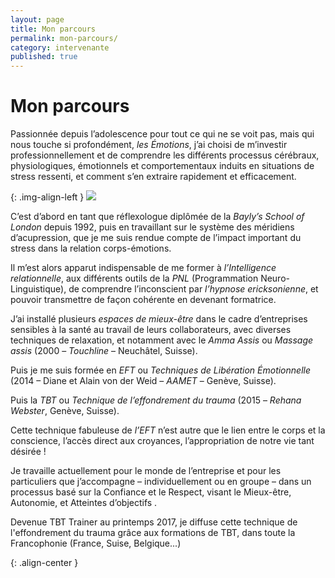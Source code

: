 ```yaml
---
layout: page
title: Mon parcours
permalink: mon-parcours/
category: intervenante
published: true
---
```


# Mon parcours

Passionnée depuis l’adolescence pour tout ce qui ne se voit pas, mais qui nous touche si profondément, *les Émotions*, j’ai choisi de m’investir professionnellement et de comprendre les différents processus cérébraux, physiologiques, émotionnels et comportementaux induits en situations de stress ressenti, et comment s’en extraire rapidement et efficacement.

{: .img-align-left }
![](../images/isabelle-levrat-213x217.jpg)

C’est d’abord en tant que réflexologue diplômée de la *Bayly’s School of London* depuis 1992, puis en travaillant sur le système des méridiens d’acupression, que je me suis rendue compte de l’impact important du stress dans la relation corps-émotions.

Il m’est alors apparut indispensable de me former à *l’Intelligence relationnelle*, aux différents outils de la *PNL* (Programmation Neuro-Linguistique), de comprendre l’inconscient par *l’hypnose ericksonienne*, et pouvoir transmettre de façon cohérente en devenant formatrice.

J’ai installé plusieurs *espaces de mieux-être* dans le cadre d’entreprises sensibles à la santé au travail de leurs collaborateurs, avec diverses techniques de relaxation, et notamment avec le *Amma Assis* ou *Massage assis* (2000 – *Touchline* – Neuchâtel, Suisse).

Puis je me suis formée en *EFT* ou *Techniques de Libération Émotionnelle* (2014 – Diane et Alain von der Weid – *AAMET* – Genève, Suisse).

Puis la *TBT* ou *Technique de l’effondrement du trauma* (2015 – *Rehana Webster*, Genève, Suisse).

Cette technique fabuleuse de *l’EFT* n’est autre que le lien entre le corps et la conscience, l’accès direct aux croyances, l’appropriation de notre vie tant désirée !

Je travaille actuellement pour le monde de l’entreprise et pour les particuliers que j’accompagne – individuellement ou en groupe – dans un processus basé sur la Confiance et le Respect, visant le Mieux-être, Autonomie, et Atteintes d’objectifs .

Devenue TBT Trainer au printemps 2017, je diffuse cette technique de l'effondrement du trauma grâce aux formations de TBT, dans toute la Francophonie (France, Suise, Belgique...)

{: .align-center }
<i class="fa fa-envira" aria-hidden="true"></i>

